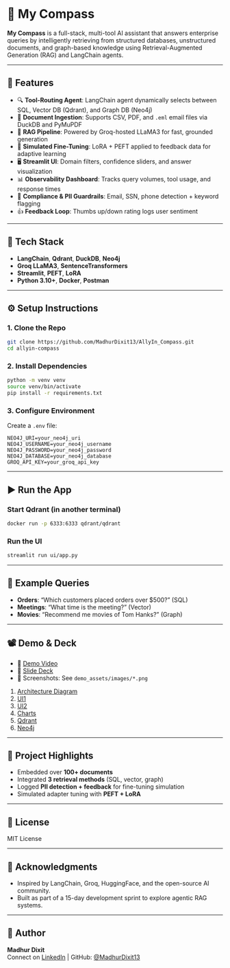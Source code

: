# 🧭 My Compass

**My Compass** is a full-stack, multi-tool AI assistant that answers enterprise queries by intelligently retrieving from structured databases, unstructured documents, and graph-based knowledge using Retrieval-Augmented Generation (RAG) and LangChain agents.

---

## 🚀 Features

- 🔍 **Tool-Routing Agent**: LangChain agent dynamically selects between SQL, Vector DB (Qdrant), and Graph DB (Neo4j)
- 📄 **Document Ingestion**: Supports CSV, PDF, and `.eml` email files via DuckDB and PyMuPDF
- 🧠 **RAG Pipeline**: Powered by Groq-hosted LLaMA3 for fast, grounded generation
- 🧪 **Simulated Fine-Tuning**: LoRA + PEFT applied to feedback data for adaptive learning
- 🖥️ **Streamlit UI**: Domain filters, confidence sliders, and answer visualization
- 📊 **Observability Dashboard**: Tracks query volumes, tool usage, and response times
- 🔐 **Compliance & PII Guardrails**: Email, SSN, phone detection + keyword flagging
- 👍 **Feedback Loop**: Thumbs up/down rating logs user sentiment

---

## 🧱 Tech Stack

- **LangChain**, **Qdrant**, **DuckDB**, **Neo4j**
- **Groq LLaMA3**, **SentenceTransformers**
- **Streamlit**, **PEFT**, **LoRA**
- **Python 3.10+**, **Docker**, **Postman**

---

## ⚙️ Setup Instructions

### 1. Clone the Repo
```bash
git clone https://github.com/MadhurDixit13/AllyIn_Compass.git
cd allyin-compass
```

### 2. Install Dependencies
```bash
python -m venv venv
source venv/bin/activate
pip install -r requirements.txt
```

### 3. Configure Environment
Create a `.env` file:
```env
NEO4J_URI=your_neo4j_uri
NEO4J_USERNAME=your_neo4j_username
NEO4J_PASSWORD=your_neo4j_password
NEO4J_DATABASE=your_neo4j_database
GROQ_API_KEY=your_groq_api_key
```

---

## ▶️ Run the App

### Start Qdrant (in another terminal)
```bash
docker run -p 6333:6333 qdrant/qdrant
```

### Run the UI
```bash
streamlit run ui/app.py
```

---

## 📄 Example Queries

- **Orders**: “Which customers placed orders over $500?” (SQL)
- **Meetings**: “What time is the meeting?” (Vector)
- **Movies**: “Recommend me movies of Tom Hanks?” (Graph)

---

## 📽 Demo & Deck

- 🎥 [Demo Video](demo_assets/videos/demo.mp4)
- 📑 [Slide Deck](demo_assets/slides/RAGent.pdf)
- 📸 Screenshots: See `demo_assets/images/*.png`
1. [Architecture Diagram](demo_assets/images/architecture_diagram.png)
2. [UI1](demo_assets/images/ui1.png)
3. [UI2](demo_assets/images/ui2.png)
4. [Charts](demo_assets/images/charts.png)
5. [Qdrant](demo_assets/images/qdrant_graph.png)
6. [Neo4j](demo_assets/images/neo4j.png)
---

## 🧠 Project Highlights

- Embedded over **100+ documents**
- Integrated **3 retrieval methods** (SQL, vector, graph)
- Logged **PII detection + feedback** for fine-tuning simulation
- Simulated adapter tuning with **PEFT + LoRA**

---

## 📜 License

MIT License

---

## 🙌 Acknowledgments

- Inspired by LangChain, Groq, HuggingFace, and the open-source AI community.
- Built as part of a 15-day development sprint to explore agentic RAG systems.

---

## 👤 Author

**Madhur Dixit**  
Connect on [LinkedIn](https://www.linkedin.com/in/madixit/) | GitHub: [@MadhurDixit13](https://github.com/MadhurDixit13)
